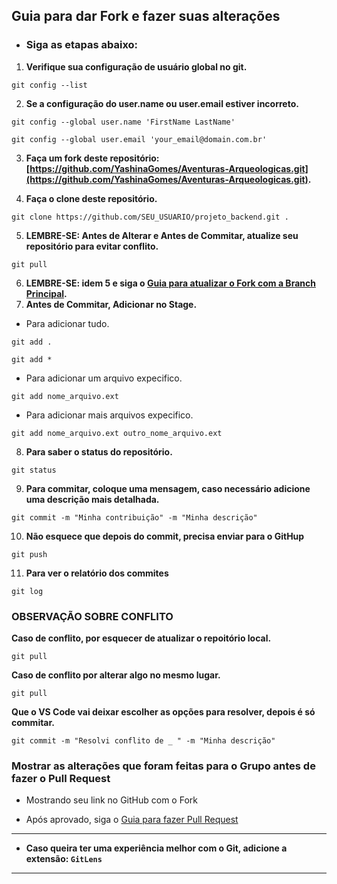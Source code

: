 ## Guia para dar Fork e fazer suas alterações

* ### Siga as etapas abaixo:

1. **Verifique sua configuração de usuário global no git.**
```
git config --list
```
2. **Se a configuração do user.name ou user.email estiver incorreto.**
```
git config --global user.name 'FirstName LastName'
```
```
git config --global user.email 'your_email@domain.com.br'
```
3. **Faça um fork deste repositório: [https://github.com/YashinaGomes/Aventuras-Arqueologicas.git](https://github.com/YashinaGomes/Aventuras-Arqueologicas.git).**

4. **Faça o clone deste repositório.**
```
git clone https://github.com/SEU_USUARIO/projeto_backend.git .
```
5. **LEMBRE-SE: Antes de Alterar e Antes de Commitar, atualize seu repositório para evitar conflito.**
```
git pull
```
6. **LEMBRE-SE: idem 5 e siga o [Guia para atualizar o Fork com a Branch Principal](atualizar_fork_git.md).**
7. **Antes de Commitar, Adicionar no Stage.**
- Para adicionar tudo.
```
git add .
```
```
git add *
```
- Para adicionar um arquivo expecifico.
```
git add nome_arquivo.ext
```
- Para adicionar mais arquivos expecifico.
```
git add nome_arquivo.ext outro_nome_arquivo.ext
```
8. **Para saber o status do repositório.**
```
git status
```
9. **Para commitar, coloque uma mensagem, caso necessário adicione uma descrição mais detalhada.**
```
git commit -m "Minha contribuição" -m "Minha descrição"
```
10. **Não esquece que depois do commit, precisa enviar para o GitHup**
```
git push
```
11. **Para ver o relatório dos commites**
```
git log
```

### OBSERVAÇÃO SOBRE CONFLITO

**Caso de conflito, por esquecer de atualizar o repoitório local.**
```
git pull
```

**Caso de conflito por alterar algo no mesmo lugar.**
```
git pull
```
**Que o VS Code vai deixar escolher as opções para resolver, depois é só commitar.**
```
git commit -m "Resolvi conflito de _ " -m "Minha descrição"
```

### Mostrar as alterações que foram feitas para o Grupo antes de fazer o Pull Request

- Mostrando seu link no GitHub com o Fork

* Após aprovado, siga o [Guia para fazer Pull Request](pull_request_git.md)
  
---
* **Caso queira ter uma experiência melhor com o Git, adicione a extensão: `GitLens`**
---

